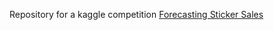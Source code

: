 Repository for a kaggle competition [Forecasting Sticker Sales](https://www.kaggle.com/competitions/playground-series-s5e1)
